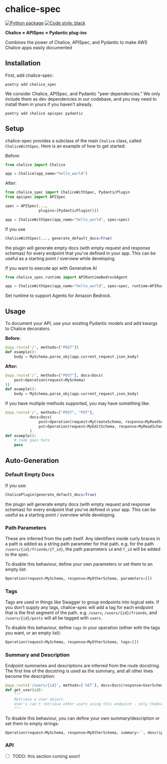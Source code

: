 # chalice-spec

[![Python package](https://github.com/TestBoxLab/chalice-spec/actions/workflows/test.yml/badge.svg)](https://github.com/TestBoxLab/chalice-spec/actions/workflows/test.yml)
[![Code style: black](https://img.shields.io/badge/code%20style-black-000000.svg)](https://github.com/psf/black)

**Chalice × APISpec × Pydantic plug-ins**

Combines the power of Chalice, APISpec, and Pydantic to make AWS Chalice apps easily documented

## Installation

First, add chalice-spec:

```shell
poetry add chalice_spec
```

We consider Chalice, APISpec, and Pydantic "peer dependencies." We only include them as dev
dependencies in our codebase, and you may need to install them in yours if you haven't
already.

```shell
poetry add chalice apispec pydantic
```

## Setup

chalice-spec provides a subclass of the main `Chalice` class, called `ChaliceWithSpec`.
Here is an example of how to get started:

Before:

```python
from chalice import Chalice

app = Chalice(app_name="hello_world")
```

After:

```python
from chalice_spec import ChaliceWithSpec, PydanticPlugin
from apispec import APISpec

spec = APISpec(...,
               plugins=[PydanticPlugin()])

app = ChaliceWithSpec(app_name="hello_world", spec=spec)
```

If you use

```python
ChaliceWithSpec(..., generate_default_docs=True)
```

the plugin will generate empty docs (with empty request and response schemas) for every endpoint that you've defined in your app. This can be useful as a starting point / overview while developing.

If you want to execute api with Generative AI

```python
from chalice_spec.runtime import APIRuntimeBedrockAgent

app = ChaliceWithSpec(app_name="hello_world", spec=spec, runtime=APIRuntimeBedrockAgent)
```

Set runtime to support Agents for Amazon Bedrock.

## Usage

To document your API, use your existing Pydantic models and add kwargs to Chalice decorators.

**Before:**

```python
@app.route('/', methods=["POST"])
def example():
    body = MySchema.parse_obj(app.current_request.json_body)
```

**After:**

```python
@app.route('/', methods=["POST"], docs=Docs(
    post=Operation(request=MySchema)
))
def example():
    body = MySchema.parse_obj(app.current_request.json_body)
```

If you have multiple methods supported, you may have something like:

```python
@app.route('/', methods=["POST", "PUT"],
           docs=Docs(
               post=Operation(request=MyCreateSchema, response=MyReadSchema),
               put=Operation(request=MyEditSchema, response=MyReadSchema)
           )
def example():
    # code goes here
    pass
```

## Auto-Generation

### Default Empty Docs

If you use:

```python
ChalicePlugin(generate_default_docs=True)
```

the plugin will generate empty docs (with empty request and response schemas) for every endpoint that you've defined in your app. This can be useful as a starting point / overview while developing.

### Path Parameters

These are inferred from the path itself. Any identifiers inside curly braces in a path is added as a string path parameter for that path. e.g. for the path `/users/{id}/friends/{f_id}`, the path parameters `id` and `f_id` will be added to the spec.

To disable this behaviour, define your own parameters or set them to an empty list:

```python
Operation(request=MySchema, response=MyOtherSchema, parameters=[])
```

### Tags

Tags are used in things like Swagger to group endpoints into logical sets. If you don't supply any tags, chalice-spec will add a tag for each endpoint that is the first segment of the path. e.g. `/users`, `/users/{id}/friends`, and `/users/{id}/posts` will all be tagged with `users`.

To disable this behaviour, define `tags` in your operation (either with the tags you want, or an empty list):

```python
Operation(request=MySchema, response=MyOtherSchema, tags=[])
```

### Summary and Description

Endpoint summaries and descriptions are inferred from the route docstring. The first line of the docstring is used as the summary, and all other lines become the description:

```python
@app.route('/users/{id}', methods=['GET'], docs=Docs(response=UserSchema))
def get_user(id):
    """
    Retrieve a user object.
    User's can't retrieve other users using this endpoint - only themselves.
    """
```

To disable this behaviour, you can define your own summary/description or set them to empty strings:

```python
Operation(request=MySchema, response=MyOtherSchema, summary='', description='')
```

### API

- [ ] TODO: this section coming soon!

